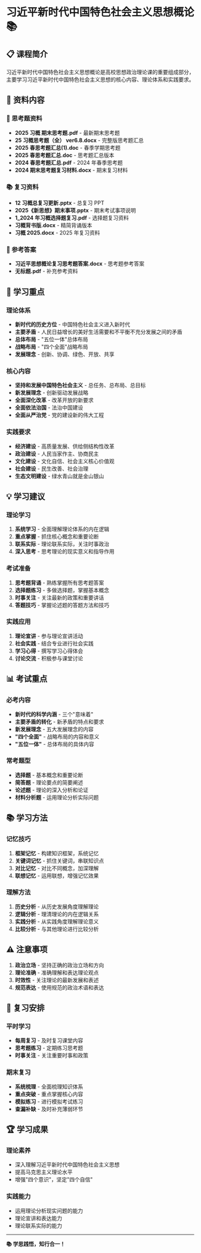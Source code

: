 # 习近平新时代中国特色社会主义思想概论 📚

## 📋 课程简介

习近平新时代中国特色社会主义思想概论是高校思想政治理论课的重要组成部分，主要学习习近平新时代中国特色社会主义思想的核心内容、理论体系和实践要求。

## 📁 资料内容

### 📝 思考题资料

- **2025 习概 期末思考题.pdf** - 最新期末思考题
- **25 习概思考题（全） ver6.8.docx** - 完整版思考题汇总
- **2025 春思考题汇总(1).doc** - 春季学期思考题
- **2025 春思考题汇总.doc** - 思考题汇总版本
- **2024 春思考题汇总.pdf** - 2024 年春季思考题
- **2024 期末思考题复习材料.docx** - 期末复习材料

### 📚 复习资料

- **12 习概总复习更新.pptx** - 总复习 PPT
- **2025《新思想》期末事项.pptx** - 期末考试事项说明
- **1_2024 年习概选择题复习.pdf** - 选择题复习资料
- **习概背书版.docx** - 精简背诵版本
- **习概 2025.docx** - 2025 年复习资料

### 📄 参考答案

- **习近平思想概论复习思考题答案.docx** - 思考题参考答案
- **无标题.pdf** - 补充参考资料

## 🎯 学习重点

### 理论体系

- **新时代的历史方位** - 中国特色社会主义进入新时代
- **主要矛盾** - 人民日益增长的美好生活需要和不平衡不充分发展之间的矛盾
- **总体布局** - "五位一体"总体布局
- **战略布局** - "四个全面"战略布局
- **发展理念** - 创新、协调、绿色、开放、共享

### 核心内容

- **坚持和发展中国特色社会主义** - 总任务、总布局、总目标
- **新发展理念** - 创新驱动发展战略
- **全面深化改革** - 改革开放的新要求
- **全面依法治国** - 法治中国建设
- **全面从严治党** - 党的建设新的伟大工程

### 实践要求

- **经济建设** - 高质量发展、供给侧结构性改革
- **政治建设** - 人民当家作主、协商民主
- **文化建设** - 文化自信、社会主义核心价值观
- **社会建设** - 民生改善、社会治理
- **生态文明建设** - 绿水青山就是金山银山

## 💡 学习建议

### 理论学习

1. **系统学习** - 全面理解理论体系的内在逻辑
2. **重点掌握** - 抓住核心概念和重要论断
3. **联系实际** - 理论联系实际，关注时事政治
4. **深入思考** - 思考理论的现实意义和指导作用

### 考试准备

1. **思考题背诵** - 熟练掌握所有思考题答案
2. **选择题练习** - 多做选择题，掌握基本概念
3. **时事关注** - 关注最新的政策和重要讲话
4. **答题技巧** - 掌握论述题的答题方法和技巧

### 实践应用

1. **理论宣讲** - 参与理论宣讲活动
2. **社会实践** - 结合专业进行社会实践
3. **学习心得** - 撰写学习心得体会
4. **讨论交流** - 积极参与课堂讨论

## 📊 考试重点

### 必考内容

- **新时代的科学内涵** - 三个"意味着"
- **主要矛盾的转化** - 新矛盾的特点和要求
- **新发展理念** - 五大发展理念的内容
- **"四个全面"** - 战略布局的内容和意义
- **"五位一体"** - 总体布局的具体内容

### 常考题型

- **选择题** - 基本概念和重要论断
- **简答题** - 理论要点的简要阐述
- **论述题** - 理论的深入分析和论证
- **材料分析题** - 运用理论分析实际问题

## 📚 学习方法

### 记忆技巧

1. **框架记忆** - 构建知识框架，系统记忆
2. **关键词记忆** - 抓住关键词，串联知识点
3. **对比记忆** - 对比不同概念，加深理解
4. **联想记忆** - 运用联想，增强记忆效果

### 理解方法

1. **历史分析** - 从历史发展角度理解理论
2. **逻辑分析** - 理清理论的内在逻辑关系
3. **实践分析** - 从实践角度理解理论意义
4. **比较分析** - 与其他理论进行比较分析

## ⚠️ 注意事项

1. **政治立场** - 坚持正确的政治立场和方向
2. **理论准确** - 准确理解和表达理论观点
3. **时效性** - 关注理论的最新发展和表述
4. **规范表达** - 使用规范的政治术语和表达

## 📅 复习安排

### 平时学习

- **每周复习** - 及时复习课堂内容
- **思考题练习** - 定期练习思考题
- **时事关注** - 关注重要时事和政策

### 期末复习

- **系统梳理** - 全面梳理知识体系
- **重点突破** - 重点掌握核心内容
- **模拟练习** - 进行模拟考试练习
- **查漏补缺** - 及时补充薄弱环节

## 🏆 学习成果

### 理论素养

- 深入理解习近平新时代中国特色社会主义思想
- 提高马克思主义理论水平
- 增强"四个意识"，坚定"四个自信"

### 实践能力

- 运用理论分析现实问题的能力
- 理论宣讲和表达能力
- 理论联系实际的能力

---

**📚 学思践悟，知行合一！**
